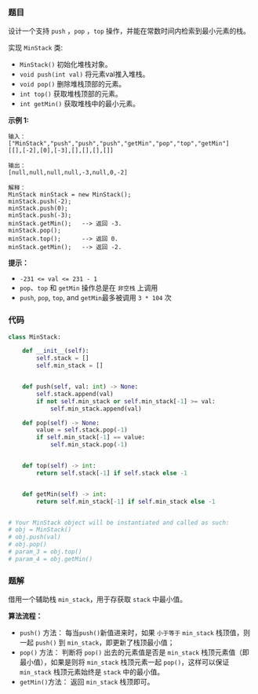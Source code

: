 ### 题目

设计一个支持 `push` ，`pop` ，`top` 操作，并能在常数时间内检索到最小元素的栈。

实现 `MinStack` 类:

- `MinStack()` 初始化堆栈对象。
- `void push(int val)` 将元素val推入堆栈。
- `void pop()` 删除堆栈顶部的元素。
- `int top()` 获取堆栈顶部的元素。
- `int getMin()` 获取堆栈中的最小元素。
 

**示例 1:**

```
输入：
["MinStack","push","push","push","getMin","pop","top","getMin"]
[[],[-2],[0],[-3],[],[],[],[]]

输出：
[null,null,null,null,-3,null,0,-2]

解释：
MinStack minStack = new MinStack();
minStack.push(-2);
minStack.push(0);
minStack.push(-3);
minStack.getMin();   --> 返回 -3.
minStack.pop();
minStack.top();      --> 返回 0.
minStack.getMin();   --> 返回 -2.
``` 

**提示：**

- `-231 <= val <= 231 - 1`
- `pop`、`top` 和 `getMin` 操作总是在 `非空栈` 上调用
- `push`, `pop`, `top`, and `getMin`最多被调用 `3 * 104` 次

### 代码

```python
class MinStack:

    def __init__(self):
        self.stack = []
        self.min_stack = []


    def push(self, val: int) -> None:
        self.stack.append(val)
        if not self.min_stack or self.min_stack[-1] >= val:
            self.min_stack.append(val)

    def pop(self) -> None:
        value = self.stack.pop(-1)
        if self.min_stack[-1] == value:
            self.min_stack.pop(-1)


    def top(self) -> int:
        return self.stack[-1] if self.stack else -1


    def getMin(self) -> int:
        return self.min_stack[-1] if self.min_stack else -1


# Your MinStack object will be instantiated and called as such:
# obj = MinStack()
# obj.push(val)
# obj.pop()
# param_3 = obj.top()
# param_4 = obj.getMin()
```

### 题解

借用一个辅助栈 `min_stack`，用于存获取 `stack` 中最小值。

**算法流程：**

- `push()` 方法： 每当`push()`新值进来时，如果 `小于等于` `min_stack` 栈顶值，则一起 `push()` 到 `min_stack`，即更新了栈顶最小值；
- `pop()` 方法： 判断将 `pop()` 出去的元素值是否是 `min_stack` 栈顶元素值（即最小值），如果是则将 `min_stack` 栈顶元素一起 `pop()`，这样可以保证 `min_stack` 栈顶元素始终是 `stack` 中的最小值。
- `getMin()`方法： 返回 `min_stack` 栈顶即可。

